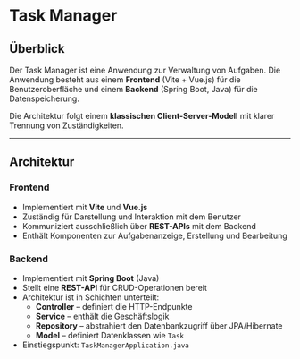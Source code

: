 # Task Manager

## Überblick
Der Task Manager ist eine Anwendung zur Verwaltung von Aufgaben. Die Anwendung besteht aus einem **Frontend** (Vite + Vue.js) für die Benutzeroberfläche und einem **Backend** (Spring Boot, Java) für die Datenspeicherung.

Die Architektur folgt einem **klassischen Client-Server-Modell** mit klarer Trennung von Zuständigkeiten.

---

## Architektur

### Frontend
- Implementiert mit **Vite** und **Vue.js**
- Zuständig für Darstellung und Interaktion mit dem Benutzer
- Kommuniziert ausschließlich über **REST-APIs** mit dem Backend
- Enthält Komponenten zur Aufgabenanzeige, Erstellung und Bearbeitung

### Backend
- Implementiert mit **Spring Boot** (Java)
- Stellt eine **REST-API** für CRUD-Operationen bereit
- Architektur ist in Schichten unterteilt:
    - **Controller** – definiert die HTTP-Endpunkte
    - **Service** – enthält die Geschäftslogik
    - **Repository** – abstrahiert den Datenbankzugriff über JPA/Hibernate
    - **Model** – definiert Datenklassen wie `Task`
- Einstiegspunkt: `TaskManagerApplication.java`
